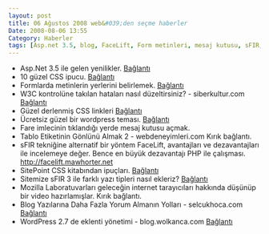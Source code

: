 ```yaml
---
layout: post
title: 06 Ağustos 2008 web&#039;den seçme haberler
Date: 2008-08-06 13:55
Category: Haberler
tags: [Asp.net 3.5, blog, FaceLift, Form metinleri, mesaj kutusu, sFIR, tablo, w3c doğrulama, WordPress, wordpress tema]
---
```


-   Asp.Net 3.5 ile gelen yenilikler. [Bağlantı][]
-   10 güzel CSS ipucu. [Bağlantı][1]
-   Formlarda metinlerin yerlerini belirlemek. [Bağlantı][2]
-   W3C kontrolüne takılan hataları nasıl düzeltirsiniz? -
    siberkultur.com [Bağlantı][3]
-   Güzel derlenmiş CSS linkleri [Bağlantı][4]
-   Ücretsiz güzel bir wordpress teması. [Bağlantı][5]
-   Fare imlecinin tıklandığı yerde mesaj kutusu açmak.
-   Tablo Etiketinin Gönlünü Almak 2 - webdeneyimleri.com Kırık bağlantı.
-   sFIR tekniğine alternatif bir yöntem FaceLift, avantajları ve
    dezavantajları ile incelemeye değer. Bence en büyük dezavantajı PHP
    ile çalışması. http://facelift.mawhorter.net
-   SitePoint CSS kitabından ipuçları. [Bağlantı][9]
-   Sitemize sFIR 3 ile farklı yazı tipleri nasıl ekleriz?
    [Bağlantı][10]
-   Mozilla Laboratuvarları geleceğin internet tarayıcıları hakkında
    düşünüp bir video hazırlamışlar. Kırık bağlantı.
-   Blog Yazılarına Daha Fazla Yorum Almanın Yolları - selcukhoca.com
    [Bağlantı][12]
-   WordPress 2.7 de eklenti yönetimi - blog.wolkanca.com [Bağlantı][13]


  [Bağlantı]: http://www.devx.com/codemag/Article/38741 "asp.net 3.5"
  [1]: http://designreviver.com/tutorials/10-excellent-css-tips-and-tutorials/
    "css"
  [2]: http://css-tricks.com/label-placement-on-forms/
    "form metinlerinin yeri"
  [3]: http://www.siberkultur.com/?q=css-html-hata-ayiklama
    "w3c doğrulama"
  [4]: http://www.webdevlounge.com/articles/mega-awesome-css-resource-list/
    "CSS linkleri"
  [5]: http://www.smashingmagazine.com/2008/08/05/fervens-a-free-wordpress-theme/
    "wordpress teması"
  [9]: http://www.sitepoint.com/blogs/2008/08/05/mining-the-sitepoint-css-reference/
    "css ipuçları"
  [10]: http://nettuts.com/javascript-ajax/how-to-implement-sifr3-into-your-website/
  [12]: http://www.selcukhoca.com/blog-yazilarina-daha-fazla-yorum-almanin-yollari/
    "blog yazılarına yorum"
  [13]: http://blog.wolkanca.com/wordpress-27-de-eklenti-yonetimi/?source=rss
    "wordpress 2.7"
